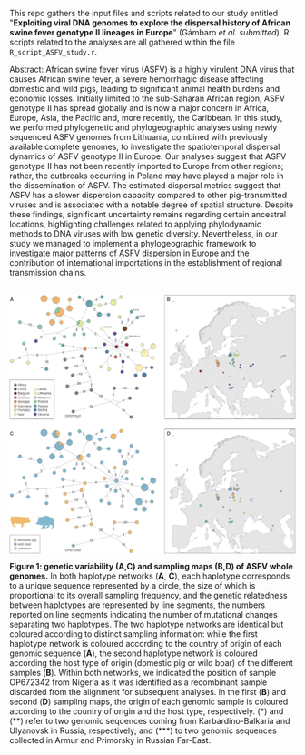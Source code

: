 This repo gathers the input files and scripts related to our study entitled "**Exploiting viral DNA genomes to explore the dispersal history of African swine fever genotype II lineages in Europe**" (Gámbaro *et al*. *submitted*). R scripts related to the analyses are all gathered within the file `R_script_ASFV_study.r`.

Abstract: African swine fever virus (ASFV) is a highly virulent DNA virus that causes African swine fever, a severe hemorrhagic disease affecting domestic and wild pigs, leading to significant animal health burdens and economic losses. Initially limited to the sub-Saharan African region, ASFV genotype II has spread globally and is now a major concern in Africa, Europe, Asia, the Pacific and, more recently, the Caribbean. In this study, we performed phylogenetic and phylogeographic analyses using newly sequenced ASFV genomes from Lithuania, combined with previously available complete genomes, to investigate the spatiotemporal dispersal dynamics of ASFV genotype II in Europe. Our analyses suggest that ASFV genotype II has not been recently imported to Europe from other regions; rather, the outbreaks occurring in Poland may have played a major role in the dissemination of ASFV. The estimated dispersal metrics suggest that ASFV has a slower dispersion capacity compared to other pig-transmitted viruses and is associated with a notable degree of spatial structure. Despite these findings, significant uncertainty remains regarding certain ancestral locations, highlighting challenges related to applying phylodynamic methods to DNA viruses with low genetic diversity. Nevertheless, in our study we managed to implement a phylogeographic framework to investigate major patterns of ASFV dispersion in Europe and the contribution of international importations in the establishment of regional transmission chains.

<br>

<img src="Scripts_&_data/Figure_1_17032025.png" align="center" alt="" />

**Figure 1: genetic variability (A,C) and sampling maps (B,D) of ASFV whole genomes.** In both haplotype networks (**A**, **C**), each haplotype corresponds to a unique sequence represented by a circle, the size of which is proportional to its overall sampling frequency, and the genetic relatedness between haplotypes are represented by line segments, the numbers reported on line segments indicating the number of mutational changes separating two haplotypes. The two haplotype networks are identical but coloured according to distinct sampling information: while the first haplotype network is coloured according to the country of origin of each genomic sequence (**A**), the second haplotype network is coloured according the host type of origin (domestic pig or wild boar) of the different samples (**B**). Within both networks, we indicated the position of sample OP672342 from Nigeria as it was identified as a recombinant sample discarded from the alignment for subsequent analyses. In the first (**B**) and second (**D**) sampling maps, the origin of each genomic sample is coloured according to the country of origin and the host type, respectively. (\*) and (\**) refer to two genomic sequences coming from Karbardino-Balkaria and Ulyanovsk in Russia, respectively; and (\***) to two genomic sequences collected in Armur and Primorsky in Russian Far-East.
